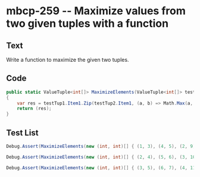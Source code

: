 # mbcp-259 -- Maximize values from two given tuples with a function

## Text

Write a function to maximize the given two tuples.

## Code

```csharp
public static ValueTuple<int[]> MaximizeElements(ValueTuple<int[]> testTup1, ValueTuple<int[]> testTup2)
{
    var res = testTup1.Item1.Zip(testTup2.Item1, (a, b) => Math.Max(a, b)).ToArray();
    return (res);
}
```

## Test List

```csharp
Debug.Assert(MaximizeElements(new (int, int)[] { (1, 3), (4, 5), (2, 9), (1, 10) }, new (int, int)[] { (6, 7), (3, 9), (1, 1), (7, 3) }).SequenceEqual(new (int, int)[] { (6, 7), (4, 9), (2, 9), (7, 10) }));
```

```csharp
Debug.Assert(MaximizeElements(new (int, int)[] { (2, 4), (5, 6), (3, 10), (2, 11) }, new (int, int)[] { (7, 8), (4, 10), (2, 2), (8, 4) }).SequenceEqual(new (int, int)[] { (7, 8), (5, 10), (3, 10), (8, 11) }));
```

```csharp
Debug.Assert(MaximizeElements(new (int, int)[] { (3, 5), (6, 7), (4, 11), (3, 12) }, new (int, int)[] { (8, 9), (5, 11), (3, 3), (9, 5) }) == new (int, int)[] { (8, 9), (6, 11), (4, 11), (9, 12) });
```
